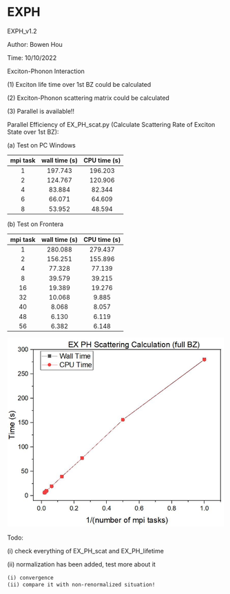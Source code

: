 # EXPH
EXPH_v1.2

Author: Bowen Hou

Time: 10/10/2022


Exciton-Phonon Interaction

(1) Exciton life time over 1st BZ could be calculated

(2) Exciton-Phonon scattering matrix could be calculated

(3) Parallel is available!!

Parallel Efficiency of EX_PH_scat.py (Calculate Scattering Rate of Exciton State over 1st BZ):

(a) Test on PC Windows

| mpi task    | wall time (s)    | CPU time (s) |
| :---: |   :---:       | :---: |
| 1        | 197.743        | 196.203   |
| 2        | 124.767         | 120.906   |
| 4 | 83.884 | 82.344|
| 6| 66.071|  64.609|
| 8 | 53.952 |  48.594

(b) Test on Frontera

| mpi task    | wall time (s)    | CPU time (s) |
| :---: |   :---:       | :---: |
| 1 | 280.088 | 279.437|
|2 | 156.251 | 155.896|
|4 |77.328 | 77.139|
| 8 | 39.579| 39.215|
|16| 19.389 |19.276|
| 32 | 10.068|  9.885|
|40 | 8.068 | 8.057|
|48| 6.130  | 6.119|
|56| 6.382 | 6.148|

![avatar](./fig/para_eff.jpg)

Todo:

 (i) check everything of EX_PH_scat and EX_PH_lifetime
 
 (ii) normalization has been added, test more about it 
    
    (i) convergence
    (ii) compare it with non-renormalized situation!
    